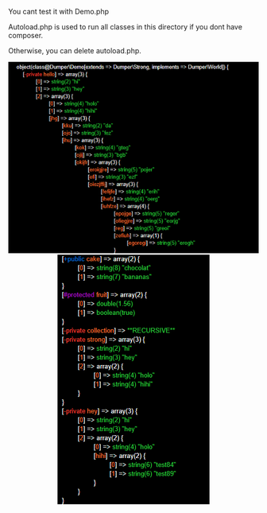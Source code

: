 You cant test it with Demo.php <br />

Autoload.php is used to run all classes in this directory if you dont have composer. <br />

Otherwise, you can delete autoload.php.

<p align="center">

  <img src="/DemoImg/DumperDemo.png" alt="demo image">

  <img src="/DemoImg/DumperDemo2.png" alt="demo image">
</p>
